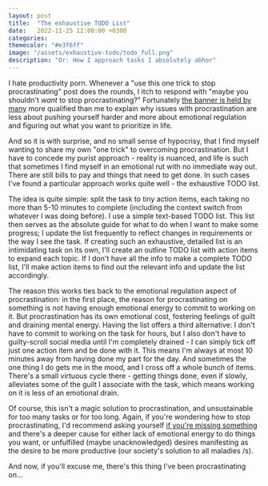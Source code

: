 ```yaml
---
layout: post
title:  "The exhaustive TODO List"
date:   2022-11-25 12:00:00 +0300
categories:
themecolor: "#e3f6ff"
image: "/assets/exhaustive-todo/todo_full.png"
description: "Or: How I approach tasks I absolutely abhor"
---
```

I hate productivity porn. Whenever a "use this one trick to stop procrastinating" post does the rounds, I itch to respond with "maybe you shouldn't _want_ to stop procrastinating?" Fortunately [the banner is held by many](https://www.bbc.com/worklife/article/20200121-why-procrastination-is-about-managing-emotions-not-time) more qualified than me to explain why
issues with procrastination are less about pushing yourself harder and more about emotional regulation and figuring out what you want to prioritize in life.

And so it is with surprise, and no small sense of hypocrisy, that I find myself wanting to
share my own "one trick" to overcoming procrastination. But I have to concede my purist approach - reality is nuanced, and life is such that sometimes I find myself in an emotional rut with no immediate way out.
There are still bills to pay and things that need to get done. In such cases I've found a particular approach works quite well - the exhaustive TODO list.

The idea is quite simple: split the task to tiny action items, each taking no more than 5-10 minutes to complete (including the context switch from whatever I was doing before). I use a simple text-based TODO list.
This list then serves as the absolute guide for what to do when I want to make some progress; I update the list frequently to reflect
changes in requirements or the way I see the task. If creating such an exhaustive, detailed list is an intimidating task on its own,
I'll create an outline TODO list with action items to expand each topic. If I don't have all the info to make a complete TODO list, I'll make action items to
find out the relevant info and update the list accordingly.

The reason this works ties back to the emotional regulation aspect of procrastination: in the first place, the reason for
procrastinating on something is not having enough emotional energy to commit 
to working on it. But procrastination has its own emotional cost, fostering feelings of guilt and draining mental energy.
Having the list offers a third alternative: I don't have to commit to working on the task for hours, but I also don't have to
guilty-scroll social media until I'm completely drained - I can simply tick off just one action item and be done with it. This means I'm always at most 10 minutes away from
having done my part for the day. And sometimes the one thing I do gets me in the mood, and I cross off a whole bunch of items.
There's a small virtuous cycle there - getting things done, even if slowly, alleviates some of the guilt I associate with the task, which means working on it is less of an emotional drain.

Of course, this isn't a magic solution to procrastination, and unsustainable for too many tasks or for too long. Again, if you're wondering how to stop procrastinating, I'd recommend asking
yourself [if you're missing something](https://xyproblem.info/) and there's a deeper cause for either lack of emotional energy to do things you want, or unfulfilled (maybe unacknowledged) desires manifesting
as the desire to be more productive (our society's solution to all maladies /s).

And now, if you'll excuse me, there's this thing I've been procrastinating on...





